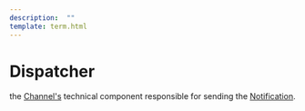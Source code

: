 ```yaml
---
description:  ""
template: term.html
---
```

# Dispatcher

the [Channel's](channel) technical component responsible for sending the [Notification](notification). 
